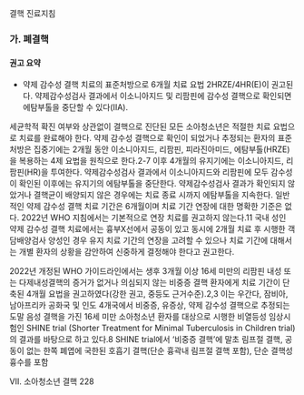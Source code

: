 결핵 진료지침

### 가. 폐결핵

#### 권고 요약
- 약제 감수성 결핵 치료의 표준처방으로 6개월 치료 요법 2HRZE/4HR(E)이 권고된다. 약제감수성검사 결과에서 이소니아지드 및 리팜핀에 감수성 결핵으로 확인되면 에탐부톨을 중단할 수 있다(IIA).

세균학적 확진 여부와 상관없이 결핵으로 진단된 모든 소아청소년은 적절한 치료 요법으로 치료를 완료해야 한다. 약제 감수성 결핵으로 확인이 되었거나 추정되는 환자의 표준처방은 집중기에는 2개월 동안 이소니아지드, 리팜핀, 피라진아미드, 에탐부톨(HRZE)을 복용하는 4제 요법을 원칙으로 한다.2-7 이후 4개월의 유지기에는 이소니아지드, 리팜핀(HR)을 투여한다. 약제감수성검사 결과에서 이소니아지드와 리팜핀에 모두 감수성이 확인된 이후에는 유지기의 에탐부톨을 중단한다. 약제감수성검사 결과가 확인되지 않았거나 결핵균이 배양되지 않은 경우에는 치료 종료 시까지 에탐부톨을 지속한다. 일반적인 약제 감수성 결핵 치료 기간은 6개월이며 치료 기간 연장에 대한 명확한 기준은 없다. 2022년 WHO 지침에서는 기본적으로 연장 치료를 권고하지 않는다.11 국내 성인 약제 감수성 결핵 치료에서는 흉부X선에서 공동이 있고 동시에 2개월 치료 후 시행한 객담배양검사 양성인 경우 유지 치료 기간의 연장을 고려할 수 있으나 치료 기간에 대해서는 개별 환자의 상황을 감안하여 신중하게 결정해야 한다고 권고한다.

2022년 개정된 WHO 가이드라인에서는 생후 3개월 이상 16세 미만의 리팜핀 내성 또는 다제내성결핵의 증거가 없거나 의심되지 않는 비중증 결핵 환자에게 치료 기간이 단축된 4개월 요법을 권고하였다(강한 권고, 중등도 근거수준).2,3 이는 우간다, 잠비아, 남아프리카 공화국 및 인도 4개국에서 비중증, 유증상, 약제 감수성 결핵으로 추정되는 도말 음성 결핵을 가진 16세 미만 소아청소년 환자를 대상으로 시행한 비열등성 임상시험인 SHINE trial (Shorter Treatment for Minimal Tuberculosis in Children trial)의 결과를 바탕으로 하고 있다.8 SHINE trial에서 ‘비중증 결핵’에 말초 림프절 결핵, 공동이 없는 한쪽 폐엽에 국한된 호흡기 결핵(단순 흉곽내 림프절 결핵 포함), 단순 결핵성 흉수를 포함

VII. 소아청소년 결핵 <PAGE>228